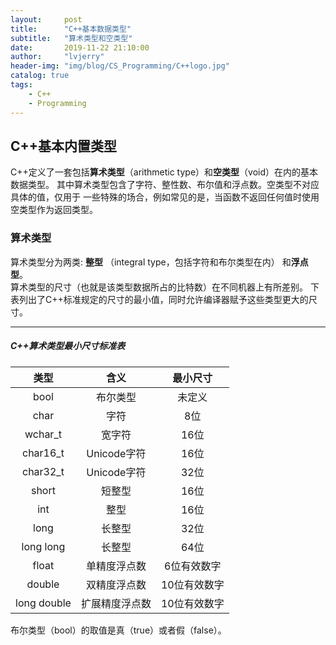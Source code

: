 ```yaml
---
layout:     post
title:      "C++基本数据类型"
subtitle:   "算术类型和空类型"
date:       2019-11-22 21:10:00
author:     "lvjerry"
header-img: "img/blog/CS_Programming/C++logo.jpg"
catalog: true
tags:
    - C++
    - Programming
---
```


## C++基本内置类型
C++定义了一套包括**算术类型**（arithmetic type）和**空类型**（void）在内的基本数据类型。
其中算术类型包含了字符、整性数、布尔值和浮点数。空类型不对应具体的值，仅用于
一些特殊的场合，例如常见的是，当函数不返回任何值时使用空类型作为返回类型。
### 算术类型
   算术类型分为两类: **整型**
   （integral type，包括字符和布尔类型在内）
   和**浮点型**。<br>
   算术类型的尺寸（也就是该类型数据所占的比特数）在不同机器上有所差别。
   下表列出了C++标准规定的尺寸的最小值，同时允许编译器赋予这些类型更大的尺寸。
   
---
##### *C++算术类型最小尺寸标准表* 

| **类型** | **含义** | **最小尺寸** |
| :----: |  :----: | :----: |
| bool  | 布尔类型 | 未定义 |
| char | 字符 | 8位 |
| wchar_t | 宽字符 | 16位 |
| char16_t | Unicode字符 | 16位 |
| char32_t | Unicode字符 | 32位 |
| short | 短整型 | 16位 |
| int | 整型 | 16位 |
| long | 长整型 | 32位 |
| long long | 长整型 | 64位 |
| float | 单精度浮点数 | 6位有效数字 |
| double | 双精度浮点数 | 10位有效数字 |
| long double | 扩展精度浮点数 | 10位有效数字 |


布尔类型（bool）的取值是真（true）或者假（false）。

